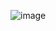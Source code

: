 ![image](https://github.com/LeonardoRibeiro000/bia-choco/assets/111433543/60745dab-024b-4371-843c-b0f7f9821ab6)
